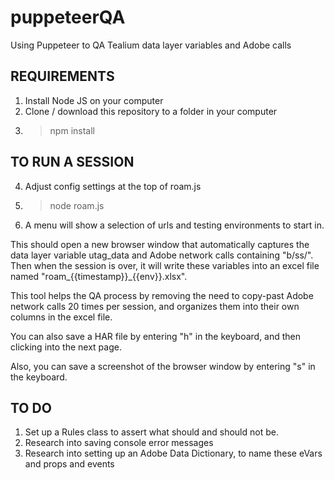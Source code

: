 # puppeteerQA
Using Puppeteer to QA Tealium data layer variables and Adobe calls

## REQUIREMENTS
1. Install Node JS on your computer
2. Clone / download this repository to a folder in your computer
3. > npm install

## TO RUN A SESSION
4. Adjust config settings at the top of roam.js
5. > node roam.js 
6. A menu will show a selection of urls and testing environments to start in.

This should open a new browser window that automatically captures the data layer variable utag_data and Adobe network calls containing "b/ss/". Then when the session is over, it will write these variables into an excel file named "roam_{{timestamp}}_{{env}}.xlsx".


This tool helps the QA process by removing the need to copy-past Adobe network calls 20 times per session, and organizes them into their own columns in the excel file.

You can also save a HAR file by entering "h" in the keyboard, and then clicking into the next page.

Also, you can save a screenshot of the browser window by entering "s" in the keyboard.

## TO DO
1. Set up a Rules class to assert what should and should not be.
2. Research into saving console error messages
3. Research into setting up an Adobe Data Dictionary, to name these eVars and props and events
